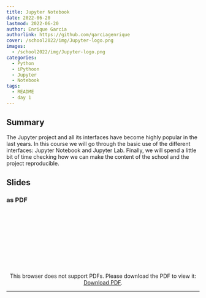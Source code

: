 ```yaml
---
title: Jupyter Notebook
date: 2022-06-20
lastmod: 2022-06-20
author: Enrique Garcia
authorlink: https://github.com/garciagenrique
cover: /school2022/img/Jupyter-logo.png
images:
  - /school2022/img/Jupyter-logo.png
categories:
  - Python
  - iPythoon
  - Jupyter
  - Notebook
tags:
  - README
  - day 1
---
```


## Summary

The Jupyter project and all its interfaces have become highly popular in the last years. In this course we will go through the basic use of the different interfaces: Jupyter Notebook and Jupyter Lab.
Finally, we will spend a little bit of time checking how we can make the content of the school and the project reproducible.


## Slides

### as PDF
<CENTER>

<object data="https://indico.in2p3.fr/event/26913/contributions/109497/attachments/71555/101888/20220620_eschool22_Jupyter_notebooks.pdf" type="application/pdf" width="100%" height="550px">
    <embed src="https://indico.in2p3.fr/event/26913/contributions/109497/attachments/71555/101888/20220620_eschool22_Jupyter_notebooks.pdf">
        <p>This browser does not support PDFs. Please download the PDF to view it: <a href="https://indico.in2p3.fr/event/26913/contributions/109497/attachments/71555/101888/20220620_eschool22_Jupyter_notebooks.pdf">Download PDF</a>.</p>
    </embed>
</object>

</CENTER>

---
